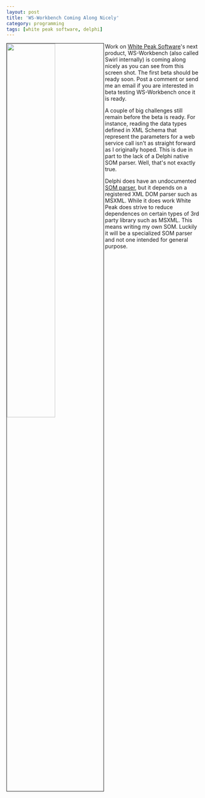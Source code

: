 ```yaml
---
layout: post
title: 'WS-Workbench Coming Along Nicely'
category: programming
tags: [white peak software, delphi]
---
```


[<img src="http://www.thecave.com/images/blogimages/swirl-20060503.gif" width="50%" border="1" align="left" />](http://www.thecave.com/images/blogimages/swirl-20060503.gif)
Work on [White Peak Software](http://www.whitepeaksoftware.com/)'s next product, WS-Workbench (also called Swirl internally) is coming along nicely as you can see from this screen shot.  The first beta should be ready soon.  Post a comment or send me an email if you are interested in beta testing WS-Workbench once it is ready.

A couple of big challenges still remain before the beta is ready.  For instance, reading the data types defined in XML Schema that represent the parameters for a web service call isn't as straight forward as I originally hoped.  This is due in part to the lack of a Delphi native SOM parser.  Well, that's not exactly true.

Delphi does have an undocumented [SOM parser](http://www.thecave.com/archive/2006/04/05/xml_schema_object_model_som_parser_for_delphi.aspx), but it depends on a registered XML DOM parser such as MSXML.  While it does work White Peak does strive to reduce dependences on certain types of 3rd party library such as MSXML.  This means writing my own SOM.  Luckily it will be a specialized SOM parser and not one intended for general purpose.

